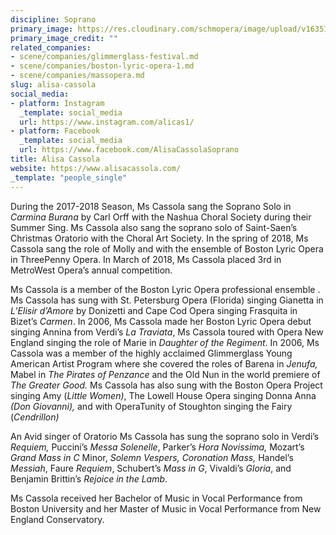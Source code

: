 ```yaml
---
discipline: Soprano
primary_image: https://res.cloudinary.com/schmopera/image/upload/v1635100073/media/2021/10/AlisaCassola_lbiu9y.jpg
primary_image_credit: ""
related_companies:
- scene/companies/glimmerglass-festival.md
- scene/companies/boston-lyric-opera-1.md
- scene/companies/massopera.md
slug: alisa-cassola
social_media:
- platform: Instagram
  _template: social_media
  url: https://www.instagram.com/alicas1/
- platform: Facebook
  _template: social_media
  url: https://www.facebook.com/AlisaCassolaSoprano
title: Alisa Cassola
website: https://www.alisacassola.com/
_template: "people_single"
---
```

During the 2017-2018 Season, Ms Cassola sang the Soprano Solo in _Carmina Burana_ by Carl Orff with the Nashua Choral Society during their Summer Sing. Ms Cassola also sang the soprano solo of Saint-Saen’s Christmas Oratorio with the Choral Art Society. In the spring of 2018, Ms Cassola sang the role of Molly and with the ensemble of Boston Lyric Opera in ThreePenny Opera. In March of 2018, Ms Cassola placed 3rd in MetroWest Opera’s annual competition.

Ms Cassola is a member of the Boston Lyric Opera professional ensemble . Ms Cassola has sung with St. Petersburg Opera (Florida) singing Gianetta in _L’Elisir d’Amore_ by Donizetti and Cape Cod Opera singing Frasquita in Bizet’s _Carmen_. In 2006, Ms Cassola made her Boston Lyric Opera debut singing Annina from Verdi’s _La Traviata_, Ms Cassola toured with Opera New England singing the role of Marie in _Daughter of the Regiment_. In 2006, Ms Cassola was a member of the highly acclaimed Glimmerglass Young American Artist Program where she covered the roles of Barena in _Jenufa,_ Mabel in _The Pirates of Penzance_ and the Old Nun in the world premiere of _The Greater Good._ Ms Cassola has also sung with the Boston Opera Project singing Amy (_Little Women)_, The Lowell House Opera singing Donna Anna _(Don Giovanni),_ and with OperaTunity of Stoughton singing the Fairy (_Cendrillon)_

An Avid singer of Oratorio Ms Cassola has sung the soprano solo in Verdi’s _Requiem,_ Puccini’s _Messa Solenelle_, Parker’s _Hora Novissima,_ Mozart’s _Grand Mass in C_ Minor, _Solemn Vespers, Coronation Mass,_ Handel’s _Messiah_, Faure _Requiem_, Schubert’s _Mass in G_, Vivaldi’s _Gloria_, and Benjamin Brittin’s _Rejoice in the Lamb_.

Ms Cassola received her Bachelor of Music in Vocal Performance from Boston University and her Master of Music in Vocal Performance from New England Conservatory.